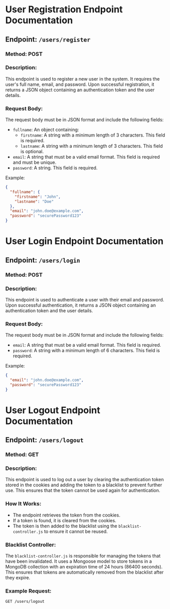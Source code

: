 # User Registration Endpoint Documentation

## Endpoint: `/users/register`

### Method: POST

### Description:

This endpoint is used to register a new user in the system. It requires the user's full name, email, and password. Upon successful registration, it returns a JSON object containing an authentication token and the user details.

### Request Body:

The request body must be in JSON format and include the following fields:

- `fullname`: An object containing:
  - `firstname`: A string with a minimum length of 3 characters. This field is required.
  - `lastname`: A string with a minimum length of 3 characters. This field is optional.
- `email`: A string that must be a valid email format. This field is required and must be unique.
- `password`: A string. This field is required.

Example:

```json
{
  "fullname": {
    "firstname": "John",
    "lastname": "Doe"
  },
  "email": "john.doe@example.com",
  "password": "securePassword123"
}
```

# User Login Endpoint Documentation

## Endpoint: `/users/login`

### Method: POST

### Description:

This endpoint is used to authenticate a user with their email and password. Upon successful authentication, it returns a JSON object containing an authentication token and the user details.

### Request Body:

The request body must be in JSON format and include the following fields:

- `email`: A string that must be a valid email format. This field is required.
- `password`: A string with a minimum length of 6 characters. This field is required.

Example:

```json
{
  "email": "john.doe@example.com",
  "password": "securePassword123"
}
```

# User Logout Endpoint Documentation

## Endpoint: `/users/logout`

### Method: GET

### Description:

This endpoint is used to log out a user by clearing the authentication token stored in the cookies and adding the token to a blacklist to prevent further use. This ensures that the token cannot be used again for authentication.

### How It Works:

- The endpoint retrieves the token from the cookies.
- If a token is found, it is cleared from the cookies.
- The token is then added to the blacklist using the `blacklist-controller.js` to ensure it cannot be reused.

### Blacklist Controller:

The `blacklist-controller.js` is responsible for managing the tokens that have been invalidated. It uses a Mongoose model to store tokens in a MongoDB collection with an expiration time of 24 hours (86400 seconds). This ensures that tokens are automatically removed from the blacklist after they expire.

### Example Request:

```http
GET /users/logout
```
